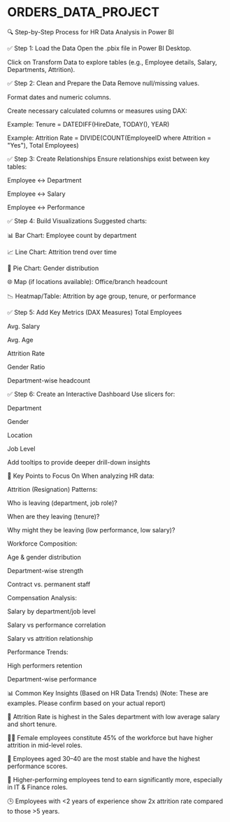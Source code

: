 # ORDERS_DATA_PROJECT

🔍 Step-by-Step Process for HR Data Analysis in Power BI

✅ Step 1: Load the Data
Open the .pbix file in Power BI Desktop.

Click on Transform Data to explore tables (e.g., Employee details, Salary, Departments, Attrition).

✅ Step 2: Clean and Prepare the Data
Remove null/missing values.

Format dates and numeric columns.

Create necessary calculated columns or measures using DAX:

Example: Tenure = DATEDIFF(HireDate, TODAY(), YEAR)

Example: Attrition Rate = DIVIDE(COUNT(EmployeeID where Attrition = "Yes"), Total Employees)

✅ Step 3: Create Relationships
Ensure relationships exist between key tables:

Employee ↔ Department

Employee ↔ Salary

Employee ↔ Performance

✅ Step 4: Build Visualizations
Suggested charts:

📊 Bar Chart: Employee count by department

📈 Line Chart: Attrition trend over time

📍 Pie Chart: Gender distribution

🌐 Map (if locations available): Office/branch headcount

📉 Heatmap/Table: Attrition by age group, tenure, or performance

✅ Step 5: Add Key Metrics (DAX Measures)
Total Employees

Avg. Salary

Avg. Age

Attrition Rate

Gender Ratio

Department-wise headcount

✅ Step 6: Create an Interactive Dashboard
Use slicers for:

Department

Gender

Location

Job Level

Add tooltips to provide deeper drill-down insights

📌 Key Points to Focus On
When analyzing HR data:

Attrition (Resignation) Patterns:

Who is leaving (department, job role)?

When are they leaving (tenure)?

Why might they be leaving (low performance, low salary)?

Workforce Composition:

Age & gender distribution

Department-wise strength

Contract vs. permanent staff

Compensation Analysis:

Salary by department/job level

Salary vs performance correlation

Salary vs attrition relationship

Performance Trends:

High performers retention

Department-wise performance

📊 Common Key Insights (Based on HR Data Trends)
(Note: These are examples. Please confirm based on your actual report)

🔺 Attrition Rate is highest in the Sales department with low average salary and short tenure.

👩‍💼 Female employees constitute 45% of the workforce but have higher attrition in mid-level roles.

🧓 Employees aged 30–40 are the most stable and have the highest performance scores.

💸 Higher-performing employees tend to earn significantly more, especially in IT & Finance roles.

🕒 Employees with <2 years of experience show 2x attrition rate compared to those >5 years.


